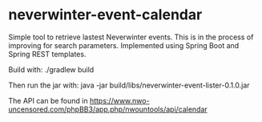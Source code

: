 # neverwinter-event-calendar
Simple tool to retrieve lastest Neverwinter events. This is in the process of improving for search parameters.
Implemented using Spring Boot and Spring REST templates.

Build with:
./gradlew build

Then run the jar with:
java -jar build/libs/neverwinter-event-lister-0.1.0.jar

The API can be found in https://www.nwo-uncensored.com/phpBB3/app.php/nwountools/api/calendar
